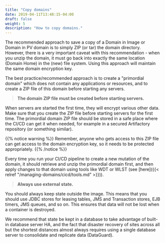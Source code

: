 ```yaml
---
title: "Copy domains"
date: 2019-04-11T13:48:15-04:00
draft: false
weight: 5
description: "How to copy domains."
---
```


The recommended approach to save a copy of a Domain in Image or Domain in PV
domain is to simply ZIP (or tar)
the domain directory.  However, there is a very important caveat with this
recommendation - when you unzip the domain, it must go back into exactly
the same location (Domain Home) in the (new) file system.  Using this
approach will maintain the same domain encryption key.  

The best practice/recommended approach is to create a "primordial domain"
which does not contain any applications or resources,
and to create a ZIP file of this domain before starting any servers.  

> **The domain ZIP file must be created before starting servers.**  

When servers are started the first time, they will encrypt various other data.
Make sure that you create the ZIP file before starting servers for the first time.
The primordial domain ZIP file should be stored in a safe place where the CI/CD
can get it when needed, for example in a secured Artifactory repository (or
something similar).  

{{% notice warning %}}
Remember, anyone who gets access to this ZIP file can get access
to the domain encryption key, so it needs to be protected appropriately.
{{% /notice %}}

Every time you run your CI/CD pipeline to create a new mutation of the domain,
it should retrieve and unzip the primordial domain first, and then apply changes
to that domain using tools like WDT or WLST (see [here]({{< relref "/managing-domains/cicd/tools.md" >}})).

> **Always use external state.**

You should always keep state outside the image.  This means that you should
use JDBC stores for leasing tables, JMS and Transaction stores,
EJB timers, JMS queues, and so on.  This ensures that data will not be lost when
a container is destroyed.  

We recommend that state be kept in a database to take advantage of built-in
database server HA, and the fact that disaster recovery of sites across all
but the shortest distances almost always requires using a single database
server to consolidate and replicate data (DataGuard).

